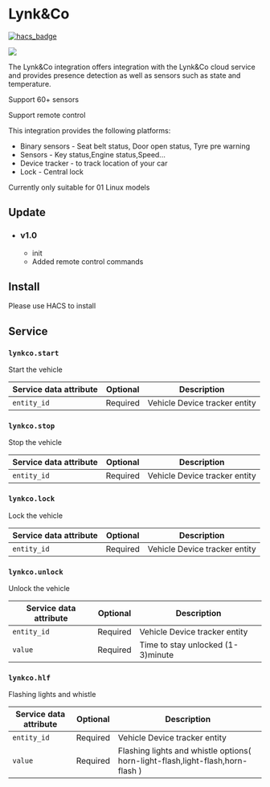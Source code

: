 <!--
 * @Author        : fineemb
 * @Github        : https://github.com/fineemb
 * @Description   : 
 * @Date          : 2020-08-26 16:20:12
 * @LastEditors   : fineemb
 * @LastEditTime  : 2020-10-12 03:07:21
-->

# Lynk&Co

[![hacs_badge](https://img.shields.io/badge/HACS-Default-orange.svg)](https://github.com/custom-components/hacs)

![](https://dm30webimages.lynkco.com.cn/LynkCoPortal/Files/Cars/01/36001/710/JIN/r/3.png)

The Lynk&Co integration offers integration with the Lynk&Co cloud service and provides presence detection as well as sensors such as  state and temperature.

Support 60+ sensors

Support remote control

This integration provides the following platforms:
  + Binary sensors - Seat belt status, Door open status, Tyre pre warning
  + Sensors - Key status,Engine status,Speed...
  + Device tracker - to track location of your car
  + Lock - Central lock

Currently only suitable for 01 Linux models

## Update

+ ### v1.0
  + init
  + Added remote control commands
  
## Install

Please use HACS to install

## Service

### `lynkco.start`

Start the vehicle

| Service data attribute | Optional | Description|
|---------|------|----|
|`entity_id`   | Required | Vehicle Device tracker entity|

### `lynkco.stop`

Stop the vehicle

| Service data attribute | Optional | Description|
|---------|------|----|
|`entity_id`   | Required | Vehicle Device tracker entity|

### `lynkco.lock`

Lock the vehicle

| Service data attribute | Optional | Description|
|---------|------|----|
|`entity_id`   | Required | Vehicle Device tracker entity|


### `lynkco.unlock`

Unlock the vehicle

| Service data attribute | Optional | Description|
|---------|------|----|
|`entity_id`   | Required | Vehicle Device tracker entity|
|`value`   | Required | Time to stay unlocked (1-3)minute|

### `lynkco.hlf`

Flashing lights and whistle

| Service data attribute | Optional | Description|
|---------|------|----|
|`entity_id`   | Required | Vehicle Device tracker entity|
|`value`   | Required | Flashing lights and whistle options( horn-light-flash,light-flash,horn-flash )|